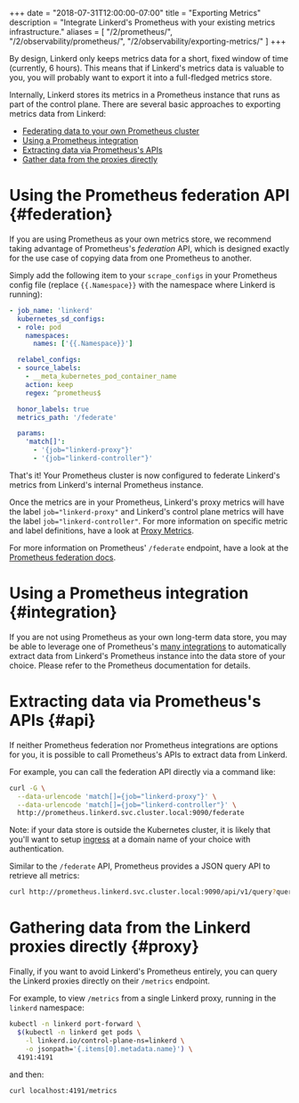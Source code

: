 +++
date = "2018-07-31T12:00:00-07:00"
title = "Exporting Metrics"
description = "Integrate Linkerd's Prometheus with your existing metrics infrastructure."
aliases = [
  "/2/prometheus/",
  "/2/observability/prometheus/",
  "/2/observability/exporting-metrics/"
]
+++

By design, Linkerd only keeps metrics data for a short, fixed window of time
(currently, 6 hours). This means that if Linkerd's metrics data is valuable to
you, you will probably want to export it into a full-fledged metrics store.

Internally, Linkerd stores its metrics in a Prometheus instance that runs as
part of the control plane.  There are several basic approaches to exporting
metrics data from Linkerd:

- [Federating data to your own Prometheus cluster](#federation)
- [Using a Prometheus integration](#integration)
- [Extracting data via Prometheus's APIs](#api)
- [Gather data from the proxies directly](#proxy)

# Using the Prometheus federation API {#federation}

If you are using Prometheus as your own metrics store, we recommend taking
advantage of Prometheus's *federation* API, which is designed exactly for the
use case of copying data from one Prometheus to another.

Simply add the following item to your `scrape_configs` in your Prometheus
config file (replace `{{.Namespace}}` with the namespace where Linkerd is
running):

```yaml
- job_name: 'linkerd'
  kubernetes_sd_configs:
  - role: pod
    namespaces:
      names: ['{{.Namespace}}']

  relabel_configs:
  - source_labels:
    - __meta_kubernetes_pod_container_name
    action: keep
    regex: ^prometheus$

  honor_labels: true
  metrics_path: '/federate'

  params:
    'match[]':
      - '{job="linkerd-proxy"}'
      - '{job="linkerd-controller"}'
```

That's it! Your Prometheus cluster is now configured to federate Linkerd's
metrics from Linkerd's internal Prometheus instance.

Once the metrics are in your Prometheus, Linkerd's proxy metrics will have the
label `job="linkerd-proxy"` and Linkerd's control plane metrics will have the
label `job="linkerd-controller"`. For more information on specific metric and
label definitions, have a look at [Proxy Metrics](/2/reference/proxy-metrics/).

For more information on Prometheus' `/federate` endpoint, have a look at the
[Prometheus federation docs](https://prometheus.io/docs/prometheus/latest/federation/).

# Using a Prometheus integration {#integration}

If you are not using Prometheus as your own long-term data store, you may be
able to leverage one of Prometheus's [many
integrations](https://prometheus.io/docs/operating/integrations/) to
automatically extract data from Linkerd's Prometheus instance into the data
store of your choice. Please refer to the Prometheus documentation for details.

# Extracting data via Prometheus's APIs {#api}

If neither Prometheus federation nor Prometheus integrations are options for
you, it is possible to call Prometheus's APIs to extract data from Linkerd.

For example, you can call the federation API directly via a command like:

```bash
curl -G \
  --data-urlencode 'match[]={job="linkerd-proxy"}' \
  --data-urlencode 'match[]={job="linkerd-controller"}' \
  http://prometheus.linkerd.svc.cluster.local:9090/federate
```

Note: if your data store is outside the Kubernetes cluster, it is likely that
you'll want to setup
[ingress](https://kubernetes.io/docs/concepts/services-networking/ingress/)
at a domain name of your choice with authentication.

Similar to the `/federate` API, Prometheus provides a JSON query API to
retrieve all metrics:

```bash
curl http://prometheus.linkerd.svc.cluster.local:9090/api/v1/query?query=request_total
```

# Gathering data from the Linkerd proxies directly {#proxy}

Finally, if you want to avoid Linkerd's Prometheus entirely, you can query the
Linkerd proxies directly on their `/metrics` endpoint.

For example, to view `/metrics` from a single Linkerd proxy, running in the
`linkerd` namespace:

```bash
kubectl -n linkerd port-forward \
  $(kubectl -n linkerd get pods \
    -l linkerd.io/control-plane-ns=linkerd \
    -o jsonpath='{.items[0].metadata.name}') \
  4191:4191
```

and then:

```bash
curl localhost:4191/metrics
```
